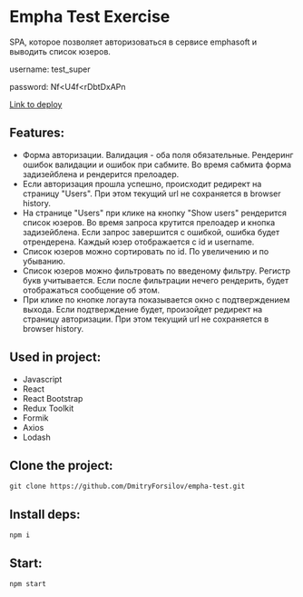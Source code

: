 # Empha Test Exercise

SPA, которое позволяет авторизоваться в сервисе emphasoft и выводить список юзеров.

username: test_super

password: Nf<U4f<rDbtDxAPn

[Link to deploy](https://empha-test.vercel.app/)

## Features:
- Форма авторизации. Валидация - оба поля обязательные. Рендеринг ошибок валидации и ошибок при сабмите. Во время сабмита форма задизейблена и рендерится прелоадер.
- Если авторизация прошла успешно, происходит редирект на страницу "Users". При этом текущий url не сохраняется в browser history.
- На странице "Users" при клике на кнопку "Show users" рендерится список юзеров. Во время запроса крутится прелоадер и кнопка задизейблена. Если запрос завершится с ошибкой, ошибка будет отрендерена. Каждый юзер отображается с id и username.
- Список юзеров можно сортировать по id. По увеличению и по убыванию.
- Список юзеров можно фильтровать по введеному фильтру. Регистр букв учитывается. Если после фильтрации нечего рендерить, будет отображаться сообщение об этом.
- При клике по кнопке логаута показывается окно с подтверждением выхода. Если подтверждение будет, произойдет редирект на страницу авторизации. При этом текущий url не сохраняется в browser history.

## Used in project:
- Javascript
- React
- React Bootstrap
- Redux Toolkit
- Formik
- Axios
- Lodash

## Clone the project:
```
git clone https://github.com/DmitryForsilov/empha-test.git
```

## Install deps:
```
npm i
```

## Start:
```
npm start
```
